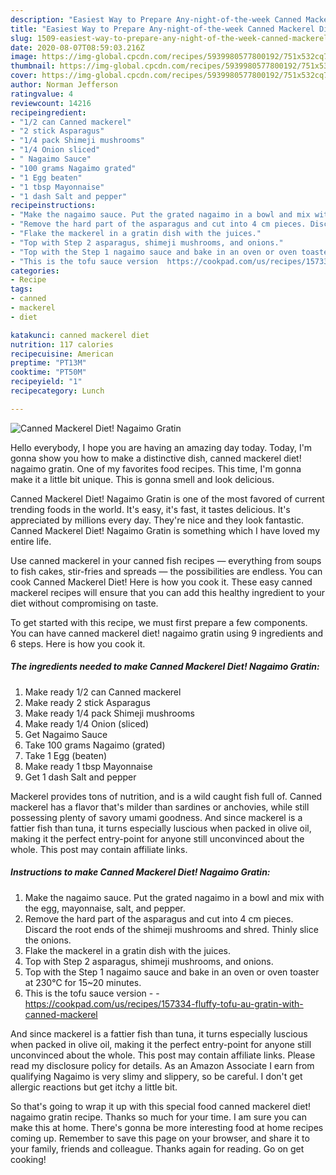 ```yaml
---
description: "Easiest Way to Prepare Any-night-of-the-week Canned Mackerel Diet! Nagaimo Gratin"
title: "Easiest Way to Prepare Any-night-of-the-week Canned Mackerel Diet! Nagaimo Gratin"
slug: 1509-easiest-way-to-prepare-any-night-of-the-week-canned-mackerel-diet-nagaimo-gratin
date: 2020-08-07T08:59:03.216Z
image: https://img-global.cpcdn.com/recipes/5939980577800192/751x532cq70/canned-mackerel-diet-nagaimo-gratin-recipe-main-photo.jpg
thumbnail: https://img-global.cpcdn.com/recipes/5939980577800192/751x532cq70/canned-mackerel-diet-nagaimo-gratin-recipe-main-photo.jpg
cover: https://img-global.cpcdn.com/recipes/5939980577800192/751x532cq70/canned-mackerel-diet-nagaimo-gratin-recipe-main-photo.jpg
author: Norman Jefferson
ratingvalue: 4
reviewcount: 14216
recipeingredient:
- "1/2 can Canned mackerel"
- "2 stick Asparagus"
- "1/4 pack Shimeji mushrooms"
- "1/4 Onion sliced"
- " Nagaimo Sauce"
- "100 grams Nagaimo grated"
- "1 Egg beaten"
- "1 tbsp Mayonnaise"
- "1 dash Salt and pepper"
recipeinstructions:
- "Make the nagaimo sauce. Put the grated nagaimo in a bowl and mix with the egg, mayonnaise, salt, and pepper."
- "Remove the hard part of the asparagus and cut into 4 cm pieces. Discard the root ends of the shimeji mushrooms and shred. Thinly slice the onions."
- "Flake the mackerel in a gratin dish with the juices."
- "Top with Step 2 asparagus, shimeji mushrooms, and onions."
- "Top with the Step 1 nagaimo sauce and bake in an oven or oven toaster at 230°C for 15~20 minutes."
- "This is the tofu sauce version  https://cookpad.com/us/recipes/157334-fluffy-tofu-au-gratin-with-canned-mackerel"
categories:
- Recipe
tags:
- canned
- mackerel
- diet

katakunci: canned mackerel diet 
nutrition: 117 calories
recipecuisine: American
preptime: "PT13M"
cooktime: "PT50M"
recipeyield: "1"
recipecategory: Lunch

---
```



![Canned Mackerel Diet! Nagaimo Gratin](https://img-global.cpcdn.com/recipes/5939980577800192/751x532cq70/canned-mackerel-diet-nagaimo-gratin-recipe-main-photo.jpg)

Hello everybody, I hope you are having an amazing day today. Today, I'm gonna show you how to make a distinctive dish, canned mackerel diet! nagaimo gratin. One of my favorites food recipes. This time, I'm gonna make it a little bit unique. This is gonna smell and look delicious.

Canned Mackerel Diet! Nagaimo Gratin is one of the most favored of current trending foods in the world. It's easy, it's fast, it tastes delicious. It's appreciated by millions every day. They're nice and they look fantastic. Canned Mackerel Diet! Nagaimo Gratin is something which I have loved my entire life.

Use canned mackerel in your canned fish recipes — everything from soups to fish cakes, stir-fries and spreads — the possibilities are endless. You can cook Canned Mackerel Diet! Here is how you cook it. These easy canned mackerel recipes will ensure that you can add this healthy ingredient to your diet without compromising on taste.


To get started with this recipe, we must first prepare a few components. You can have canned mackerel diet! nagaimo gratin using 9 ingredients and 6 steps. Here is how you cook it.

<!--inarticleads1-->

##### The ingredients needed to make Canned Mackerel Diet! Nagaimo Gratin:

1. Make ready 1/2 can Canned mackerel
1. Make ready 2 stick Asparagus
1. Make ready 1/4 pack Shimeji mushrooms
1. Make ready 1/4 Onion (sliced)
1. Get  Nagaimo Sauce
1. Take 100 grams Nagaimo (grated)
1. Take 1 Egg (beaten)
1. Make ready 1 tbsp Mayonnaise
1. Get 1 dash Salt and pepper


Mackerel provides tons of nutrition, and is a wild caught fish full of. Canned mackerel has a flavor that&#39;s milder than sardines or anchovies, while still possessing plenty of savory umami goodness. And since mackerel is a fattier fish than tuna, it turns especially luscious when packed in olive oil, making it the perfect entry-point for anyone still unconvinced about the whole. This post may contain affiliate links. 

<!--inarticleads2-->

##### Instructions to make Canned Mackerel Diet! Nagaimo Gratin:

1. Make the nagaimo sauce. Put the grated nagaimo in a bowl and mix with the egg, mayonnaise, salt, and pepper.
1. Remove the hard part of the asparagus and cut into 4 cm pieces. Discard the root ends of the shimeji mushrooms and shred. Thinly slice the onions.
1. Flake the mackerel in a gratin dish with the juices.
1. Top with Step 2 asparagus, shimeji mushrooms, and onions.
1. Top with the Step 1 nagaimo sauce and bake in an oven or oven toaster at 230°C for 15~20 minutes.
1. This is the tofu sauce version -  - https://cookpad.com/us/recipes/157334-fluffy-tofu-au-gratin-with-canned-mackerel


And since mackerel is a fattier fish than tuna, it turns especially luscious when packed in olive oil, making it the perfect entry-point for anyone still unconvinced about the whole. This post may contain affiliate links. Please read my disclosure policy for details. As an Amazon Associate I earn from qualifying Nagaimo is very slimy and slippery, so be careful. I don&#39;t get allergic reactions but get itchy a little bit. 

So that's going to wrap it up with this special food canned mackerel diet! nagaimo gratin recipe. Thanks so much for your time. I am sure you can make this at home. There's gonna be more interesting food at home recipes coming up. Remember to save this page on your browser, and share it to your family, friends and colleague. Thanks again for reading. Go on get cooking!
